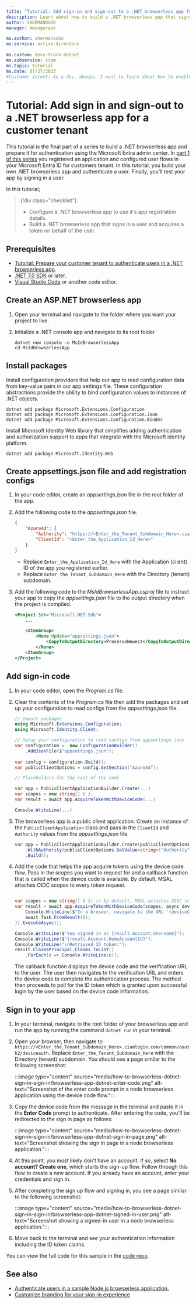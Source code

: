 ```yaml
---
title: "Tutorial: Add sign-in and sign-out to a .NET browserless app for a customer tenant"
description: Learn about how to build a .NET browserless app that signs in users by using the Device Code flow.
author: SHERMANOUKO
manager: mwongerapk

ms.author: shermanouko
ms.service: active-directory
 
ms.custom: devx-track-dotnet
ms.subservice: ciam
ms.topic: tutorial
ms.date: 07/27/2023
#Customer intent: As a dev, devops, I want to learn about how to enable authentication in my .NET browserless app with Microsoft Entra ID for customers tenant
---
```


# Tutorial: Add sign in and sign-out to a .NET browserless app for a customer tenant

This tutorial is the final part of a series to build a .NET browserless app and prepare it for authentication using the Microsoft Entra admin center. In [part 1 of this series](./tutorial-browserless-app-dotnet-sign-in-prepare-tenant.md) you registered an application and configured user flows in your Microsoft Entra ID for customers tenant. In this tutorial, you build your own .NET browserless app and authenticate a user. Finally, you'll test your app by signing in a user.

In this tutorial;

> [!div class="checklist"]
>
> - Configure a .NET browserless app to use it's app registration details.
> - Build a .NET browserless app that signs in a user and acquires a token on behalf of the user.

## Prerequisites

- [Tutorial: Prepare your customer tenant to authenticate users in a .NET browserless app](./tutorial-browserless-app-dotnet-sign-in-prepare-tenant.md).
- [.NET 7.0 SDK](https://dotnet.microsoft.com/download/dotnet/7.0) or later.
- [Visual Studio Code](https://code.visualstudio.com/download) or another code editor.

## Create an ASP.NET browserless app

1. Open your terminal and navigate to the folder where you want your project to live.
1. Initialize a .NET console app and navigate to its root folder

    ```dotnetcli
    dotnet new console -o MsIdBrowserlessApp
    cd MsIdBrowserlessApp
    ```

## Install packages

Install configuration providers that help our app to read configuration data from key-value pairs in our app settings file. These configuration abstractions provide the ability to bind configuration values to instances of .NET objects.

```dotnetcli
dotnet add package Microsoft.Extensions.Configuration
dotnet add package Microsoft.Extensions.Configuration.Json
dotnet add package Microsoft.Extensions.Configuration.Binder
```

Install Microsoft Identity Web library that simplifies adding authentication and authorization support to apps that integrate with the Microsoft identity platform.

```dotnetcli
dotnet add package Microsoft.Identity.Web
```

## Create appsettings.json file and add registration configs

1. In your code editor, create an *appsettings.json* file in the root folder of the app.
1. Add the following code to the *appsettings.json* file.
    
    ```json
    {
        "AzureAd": {
            "Authority": "https://<Enter_the_Tenant_Subdomain_Here>.ciamlogin.com/",
            "ClientId": "<Enter_the_Application_Id_Here>"
        }
    }
    ```

    - Replace `Enter_the_Application_Id_Here` with the Application (client) ID of the app you registered earlier.
    - Replace `Enter_the_Tenant_Subdomain_Here` with the Directory (tenant) subdomain.

1. Add the following code to the *MsIdBrowserlessApp.csproj* file to instruct your app to copy the *appsettings.json* file to the output directory when the project is compiled.

    ```xml
    <Project Sdk="Microsoft.NET.Sdk">
        ...

        <ItemGroup>
            <None Update="appsettings.json">
                <CopyToOutputDirectory>PreserveNewest</CopyToOutputDirectory>
            </None>
        <ItemGroup>
    </Project>
    ```

## Add sign-in code

1. In your code editor, open the *Program.cs* file.
1. Clear the contents of the *Program.cs* file then add the packages and set up your configuration to read configs from the *appsettings.json* file.

    ```csharp
    // Import packages
    using Microsoft.Extensions.Configuration;
    using Microsoft.Identity.Client;

    // Setup your configuration to read configs from appsettings.json
    var configuration =  new ConfigurationBuilder()
        .AddJsonFile($"appsettings.json");
            
    var config = configuration.Build();
    var publicClientOptions = config.GetSection("AzureAd");

    // Placeholders for the rest of the code

    var app = PublicClientApplicationBuilder.Create(...)
    var scopes = new string[] { };
    var result = await app.AcquireTokenWithDeviceCode(...)

    Console.WriteLine(...)
    ```

1. The browserless app is a public client application. Create an instance of the `PublicClientApplication` class and pass in the `ClientId` and `Authority` values from the *appsettings.json* file.

    ```csharp
    var app = PublicClientApplicationBuilder.Create(publicClientOptions.GetValue<string>("ClientId"))
        .WithAuthority(publicClientOptions.GetValue<string>("Authority"))
        .Build();
    ```

1. Add the code that helps the app acquire tokens using the device code flow. Pass in the scopes you want to request for and a callback function that is called when the device code is available. By default, MSAL attaches OIDC scopes to every token request.

    ```csharp

    var scopes = new string[] { }; // by default, MSAL attaches OIDC scopes to every token request
    var result = await app.AcquireTokenWithDeviceCode(scopes, async deviceCode => {
        Console.WriteLine($"In a broswer, navigate to the URL '{deviceCode.VerificationUrl}' and enter the code '{deviceCode.UserCode}'");
        await Task.FromResult(0);
    }).ExecuteAsync();

    Console.WriteLine($"You signed in as {result.Account.Username}");
    Console.WriteLine($"{result.Account.HomeAccountId}");
    Console.WriteLine("\nRetrieved ID token:");
    result.ClaimsPrincipal.Claims.ToList()
        .ForEach(c => Console.WriteLine(c));
    ```
 
    The callback function displays the device code and the verification URL to the user. The user then navigates to the verification URL and enters the device code to complete the authentication process. The method then proceeds to poll for the ID token which is granted upon successful login by the user based on the device code information.

## Sign in to your app

1. In your terminal, navigate to the root folder of your browserless app and run the app by running the command `dotnet run` in your terminal.
1. Open your browser, then navigate to `https://<Enter_the_Tenant_Subdomain_Here>.ciamlogin.com/common/oauth2/deviceauth`. Replace `Enter_the_Tenant_Subdomain_Here` with the Directory (tenant) subdomain. You should see a page similar to the following screenshot:

     :::image type="content" source="media/how-to-browserless-dotnet-sign-in-sign-in/browserless-app-dotnet-enter-code.png" alt-text="Screenshot of the enter code prompt in a node browserless application using the device code flow.":::

1. Copy the device code from the message in the terminal and paste it in the **Enter Code** prompt to authenticate. After entering the code, you'll be redirected to the sign in page as follows:

     :::image type="content" source="media/how-to-browserless-dotnet-sign-in-sign-in/browserless-app-dotnet-sign-in-page.png" alt-text="Screenshot showing the sign in page in a node browserless application.":::

1. At this point, you most likely don't have an account. If so, select **No account? Create one**, which starts the sign-up flow. Follow through this flow to create a new account. If you already have an account, enter your credentials and sign in.
1. After completing the sign up flow and signing in, you see a page similar to the following screenshot:

     :::image type="content" source="media/how-to-browserless-dotnet-sign-in-sign-in/browserless-app-dotnet-signed-in-user.png" alt-text="Screenshot showing a signed-in user in a node browserless application.":::

1. Move back to the terminal and see your authentication information including the ID token claims.

You can view the full code for this sample in the [code repo](https://github.com/Azure-Samples/ms-identity-ciam-dotnet-tutorial/tree/main/1-Authentication/4-sign-in-device-code).

## See also

- [Authenticate users in a sample Node.js browserless application.](./sample-browserless-app-node-sign-in.md)
- [Customize branding for your sign-in experience](./how-to-customize-branding-customers.md)
